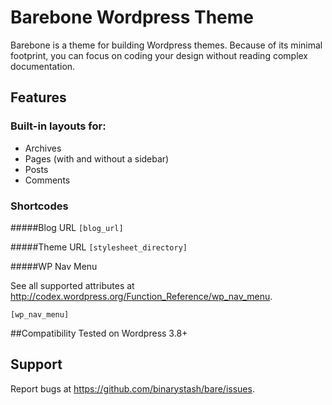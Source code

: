 # Barebone Wordpress Theme

Barebone is a theme for building Wordpress themes. Because of its minimal footprint, you can focus on coding your design without reading complex documentation.

## Features

### Built-in layouts for:
 * Archives
 * Pages (with and without a sidebar)
 * Posts
 * Comments

### Shortcodes
 
#####Blog URL
`[blog_url]`

#####Theme URL
`[stylesheet_directory]`

#####WP Nav Menu

See all supported attributes at http://codex.wordpress.org/Function_Reference/wp_nav_menu.

`[wp_nav_menu]`

##Compatibility
Tested on Wordpress 3.8+

## Support
Report bugs at https://github.com/binarystash/bare/issues.



